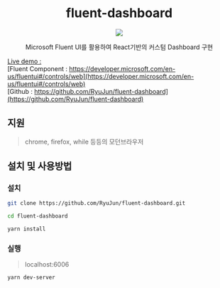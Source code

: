 

<div>
  <h1 align="center">fluent-dashboard</h1>
  <p align="center" >
    <a title="Made with Fluent Design" href="https://github.com/bdlukaa/fluent_ui">
      <img src="https://img.shields.io/badge/fluent-design-blue?style=flat-square&color=7A7574&labelColor=0078D7">
    </a>
  </p>
  <p align="center">
  Microsoft Fluent UI를 활용하여 React기반의 커스텀 Dashboard 구현
  </p>
</div>


[Live demo   : ]()<br>
[Fluent Component : https://developer.microsoft.com/en-us/fluentui#/controls/web](https://developer.microsoft.com/en-us/fluentui#/controls/web)<br>
[Github : https://github.com/RyuJun/fluent-dashboard](https://github.com/RyuJun/fluent-dashboard)

## 지원
> chrome, firefox, while 등등의 모던브라우저


## 설치 및 사용방법

### 설치

```bash
git clone https://github.com/RyuJun/fluent-dashboard.git
```

```bash
cd fluent-dashboard
```

```bash
yarn install
```

### 실행

> localhost:6006

```bash
yarn dev-server
```

